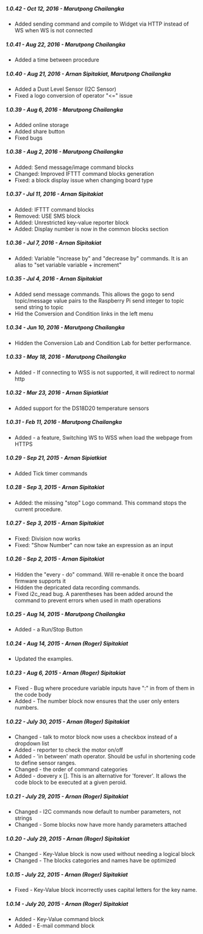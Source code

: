 ##### 1.0.42 - Oct 12, 2016 - Marutpong Chailangka
- Added sending command and compile to Widget via HTTP instead of WS when WS is not connected

##### 1.0.41 - Aug 22, 2016 - Marutpong Chailangka
- Added a time between procedure

##### 1.0.40 - Aug 21, 2016 - Arnan Sipitakiat, Marutpong Chailangka
- Added a Dust Level Sensor (I2C Sensor)
- Fixed a logo conversion of operator "<=" issue

##### 1.0.39 - Aug 6, 2016 - Marutpong Chailangka
- Added online storage
- Added share button
- Fixed bugs

##### 1.0.38 - Aug 2, 2016 - Marutpong Chailangka
- Added: Send message/image command blocks
- Changed: Improved IFTTT command blocks  generation
- Fixed: a block display issue when changing board type

##### 1.0.37 - Jul 11, 2016 - Arnan Sipitakiat
- Added: IFTTT command blocks
- Removed: USE SMS block
- Added: Unrestricted key-value reporter block
- Added: Display number is now in the common blocks section


##### 1.0.36 - Jul 7, 2016 - Arnan Sipitakiat
- Added: Variable "increase by" and "decrease by" commands. It is an alias to "set variable variable + increment"

##### 1.0.35 - Jul 4, 2016 - Arnan Sipitakiat
- Added send message commands. This allows the gogo to send topic/message value pairs to the Raspberry Pi
  send integer to topic
  send string to topic
- Hid the Conversion and Condition links in the left menu

##### 1.0.34 - Jun 10, 2016 - Marutpong Chailangka
- Hidden the Conversion Lab and Condition Lab for better performance.

##### 1.0.33 - May 18, 2016 - Marutpong Chailangka
- Added - If connecting to WSS is not supported, it will redirect to normal http

##### 1.0.32 - Mar 23, 2016 - Arnan Sipiatkiat
- Added support for the DS18D20 temperature sensors

##### 1.0.31 - Feb 11, 2016 - Marutpong Chailangka
- Added - a feature, Switching WS to WSS when load the webpage from HTTPS

##### 1.0.29 - Sep 21, 2015 - Arnan Sipiatkiat
- Added Tick timer commands

##### 1.0.28 - Sep 3, 2015 - Arnan Sipitakiat
- Added: the missing "stop" Logo command. This command stops the current procedure.

##### 1.0.27 - Sep 3, 2015 - Arnan Sipitakiat
- Fixed: Division now works
- Fixed: "Show Number" can now take an expression as an input

##### 1.0.26 - Sep 2, 2015 - Arnan Sipitakiat
- Hidden the "every - do" command. Will re-enable it once the board firmware supports it
- Hidden the depricated data recording commands.
- Fixed i2c_read bug. A parentheses has been added around the command to prevent errors when used in math operations

##### 1.0.25 - Aug 14, 2015 - Marutpong Chailangka
- Added - a Run/Stop Button

##### 1.0.24 - Aug 14, 2015 - Arnan (Roger) Sipitakiat
- Updated the examples.

##### 1.0.23 - Aug 6, 2015 - Arnan (Roger) Sipitakiat
- Fixed - Bug where procedure variable inputs have ":" in from of them
          in the code body
- Added - The number block now ensures that the user only enters numbers.

##### 1.0.22 - July 30, 2015 - Arnan (Roger) Sipitakiat
- Changed - talk to motor block now uses a checkbox instead of a dropdown list
- Added - reporter to check the motor on/off
- Added - 'in between' math operator. Should be usful in shortening
          code to define sensor ranges.
- Changed - the order of command categories
- Added - doevery x []. This is an alternative for 'forever'. It allows
          the code block to be executed at a given peroid.

##### 1.0.21 - July 29, 2015 - Arnan (Roger) Sipitakiat
- Changed - I2C commands now default to number parameters, not strings
- Changed - Some blocks now have more handy parameters attached

##### 1.0.20 - July 29, 2015 - Arnan (Roger) Sipitakiat
- Changed - Key-Value block is now used without needing a logical block
- Changed - The blocks categories and names have be optimized

##### 1.0.15 - July 22, 2015  - Arnan (Roger) Sipitakiat
- Fixed - Key-Value block incorrectly uses capital letters for the key name.


##### 1.0.14 - July 20, 2015  - Arnan (Roger) Sipitakiat
- Added - Key-Value command block
- Added - E-mail command block

